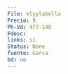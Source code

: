 ```yaml
---
File: elyylabella
Precio: 9
Ph-Vd: 477-140
Fdesc: 
links: si
Status: None
fuente: Garca
bd: no
---
```

